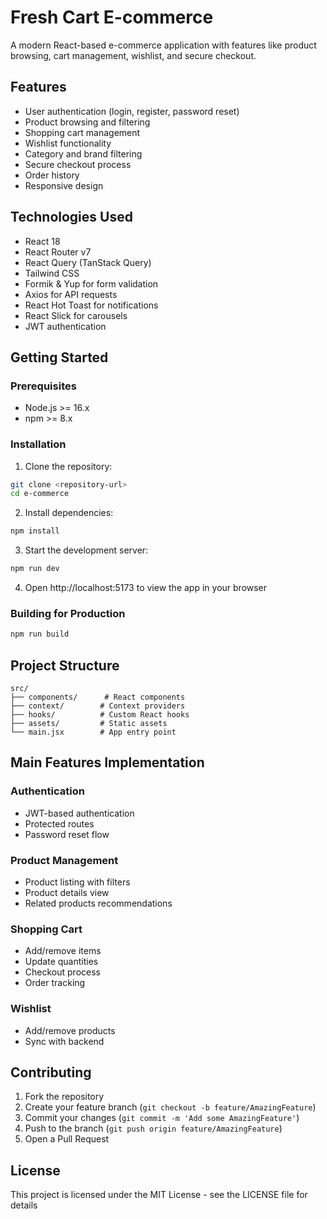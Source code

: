 # Fresh Cart E-commerce

A modern React-based e-commerce application with features like product browsing, cart management, wishlist, and secure checkout.

## Features

- User authentication (login, register, password reset)
- Product browsing and filtering
- Shopping cart management
- Wishlist functionality
- Category and brand filtering
- Secure checkout process
- Order history
- Responsive design

## Technologies Used

- React 18
- React Router v7
- React Query (TanStack Query)
- Tailwind CSS
- Formik & Yup for form validation
- Axios for API requests
- React Hot Toast for notifications
- React Slick for carousels
- JWT authentication

## Getting Started

### Prerequisites

- Node.js >= 16.x
- npm >= 8.x

### Installation

1. Clone the repository:

```bash
git clone <repository-url>
cd e-commerce
```

2. Install dependencies:

```bash
npm install
```

3. Start the development server:

```bash
npm run dev
```

4. Open http://localhost:5173 to view the app in your browser

### Building for Production

```bash
npm run build
```

## Project Structure

```
src/
├── components/      # React components
├── context/        # Context providers
├── hooks/          # Custom React hooks
├── assets/         # Static assets
└── main.jsx        # App entry point
```

## Main Features Implementation

### Authentication

- JWT-based authentication
- Protected routes
- Password reset flow

### Product Management

- Product listing with filters
- Product details view
- Related products recommendations

### Shopping Cart

- Add/remove items
- Update quantities
- Checkout process
- Order tracking

### Wishlist

- Add/remove products
- Sync with backend

## Contributing

1. Fork the repository
2. Create your feature branch (`git checkout -b feature/AmazingFeature`)
3. Commit your changes (`git commit -m 'Add some AmazingFeature'`)
4. Push to the branch (`git push origin feature/AmazingFeature`)
5. Open a Pull Request

## License

This project is licensed under the MIT License - see the LICENSE file for details
